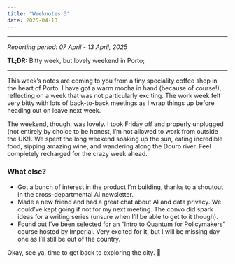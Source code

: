 ```yaml
---
title: "Weeknotes 3"
date: 2025-04-13
---
```


---
_Reporting period: 07 April - 13 April, 2025_

**TL;DR:** Bitty week, but lovely weekend in Porto;

---

<!-- more -->

This week’s notes are coming to you from a tiny speciality coffee shop in the heart of Porto. I have got a warm mocha in hand (because of course!), reflecting on a week that was not particularly exciting. The work week felt very bitty with lots of back-to-back meetings as I wrap things up before heading out on leave next week.

The weekend, though, was lovely. I took Friday off and properly unplugged (not entirely by choice to be honest, I’m not allowed to work from outside the UK!). We spent the long weekend soaking up the sun, eating incredible food, sipping amazing wine, and wandering along the Douro river. Feel completely recharged for the crazy week ahead.

### What else?
* Got a bunch of interest in the product I’m building, thanks to a shoutout in the cross-departmental AI newsletter. 
* Made a new friend and had a great chat about AI and data privacy. We could’ve kept going if not for my next meeting. The convo did spark ideas for a writing series (unsure when I’ll be able to get to it though).
* Found out I’ve been selected for an “Intro to Quantum for Policymakers” course hosted by Imperial. Very excited for it, but I will be missing day one as I’ll still be out of the country.

Okay, see ya, time to get back to exploring the city. 👋